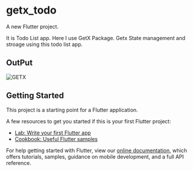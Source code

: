 # getx_todo

A new Flutter project.

It is Todo List app. Here I use GetX Package. Getx State management and stroage using this todo list app.

## OutPut

![GETX](https://user-images.githubusercontent.com/75200754/111736326-d175b400-88a7-11eb-8e60-fd50bd6fc951.png)

## Getting Started

This project is a starting point for a Flutter application.

A few resources to get you started if this is your first Flutter project:

- [Lab: Write your first Flutter app](https://flutter.dev/docs/get-started/codelab)
- [Cookbook: Useful Flutter samples](https://flutter.dev/docs/cookbook)

For help getting started with Flutter, view our
[online documentation](https://flutter.dev/docs), which offers tutorials,
samples, guidance on mobile development, and a full API reference.
